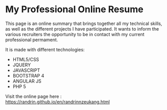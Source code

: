 # My Professional Online Resume
This page is an online summary that brings together all my technical skills, as well as the different projects I have participated. It wants to inform the various recruiters the opportunity to be in contact with my current professional permament.

It is made with different technologies:

- HTML5/CSS
- JQUERY
- JAVASCRIPT
- BOOTSTRAP 4
- ANGULAR JS
- PHP 5

Visit the online page here : https://randrin.github.io/en/randrinnzeukang.html
